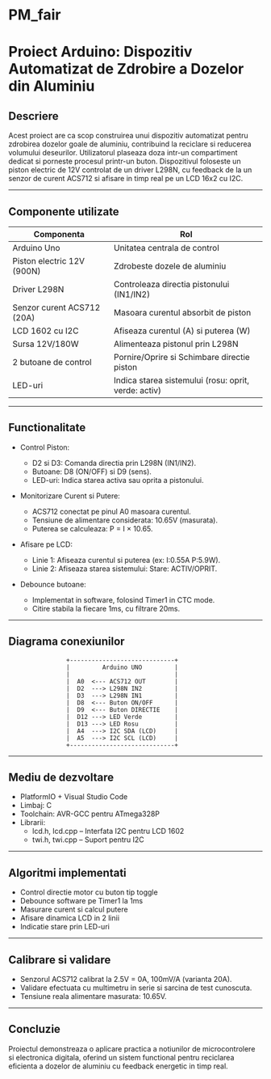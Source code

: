 # PM_fair
# Proiect Arduino: Dispozitiv Automatizat de Zdrobire a Dozelor din Aluminiu

## Descriere

Acest proiect are ca scop construirea unui dispozitiv automatizat pentru zdrobirea dozelor goale de aluminiu, contribuind la reciclare si reducerea volumului deseurilor. Utilizatorul plaseaza doza intr-un compartiment dedicat si porneste procesul printr-un buton. Dispozitivul foloseste un piston electric de 12V controlat de un driver L298N, cu feedback de la un senzor de curent ACS712 si afisare in timp real pe un LCD 16x2 cu I2C.

---

## Componente utilizate

| Componenta                 | Rol                                                      |
|---------------------------|-----------------------------------------------------------|
| Arduino Uno               | Unitatea centrala de control                              |
| Piston electric 12V (900N)| Zdrobeste dozele de aluminiu                              |
| Driver L298N              | Controleaza directia pistonului (IN1/IN2)                 |
| Senzor curent ACS712 (20A)| Masoara curentul absorbit de piston                       |
| LCD 1602 cu I2C           | Afiseaza curentul (A) si puterea (W)                      |
| Sursa 12V/180W            | Alimenteaza pistonul prin L298N                           |
| 2 butoane de control      | Pornire/Oprire si Schimbare directie piston               |
| LED-uri                   | Indica starea sistemului (rosu: oprit, verde: activ)      |

---

## Functionalitate

- Control Piston:
  - D2 si D3: Comanda directia prin L298N (IN1/IN2).
  - Butoane: D8 (ON/OFF) si D9 (sens).
  - LED-uri: Indica starea activa sau oprita a pistonului.

- Monitorizare Curent si Putere:
  - ACS712 conectat pe pinul A0 masoara curentul.
  - Tensiune de alimentare considerata: 10.65V (masurata).
  - Puterea se calculeaza: P = I × 10.65.

- Afisare pe LCD:
  - Linie 1: Afiseaza curentul si puterea (ex: I:0.55A P:5.9W).
  - Linie 2: Afiseaza starea sistemului: Stare: ACTIV/OPRIT.

- Debounce butoane:
  - Implementat in software, folosind Timer1 in CTC mode.
  - Citire stabila la fiecare 1ms, cu filtrare 20ms.

---

## Diagrama conexiunilor

```text
                +-----------------------------+
                |         Arduino UNO         |
                |                             |
                |  A0  <--- ACS712 OUT        |
                |  D2  ---> L298N IN2         |
                |  D3  ---> L298N IN1         |
                |  D8  <--- Buton ON/OFF      |
                |  D9  <--- Buton DIRECTIE    |
                |  D12 ---> LED Verde         |
                |  D13 ---> LED Rosu          |
                |  A4  ---> I2C SDA (LCD)     |
                |  A5  ---> I2C SCL (LCD)     |
                +-----------------------------+
```

---

## Mediu de dezvoltare

- PlatformIO + Visual Studio Code
- Limbaj: C
- Toolchain: AVR-GCC pentru ATmega328P
- Librarii:
  - lcd.h, lcd.cpp – Interfata I2C pentru LCD 1602
  - twi.h, twi.cpp – Suport pentru I2C

---

## Algoritmi implementati

- Control directie motor cu buton tip toggle
- Debounce software pe Timer1 la 1ms
- Masurare curent si calcul putere
- Afisare dinamica LCD in 2 linii
- Indicatie stare prin LED-uri

---

## Calibrare si validare

- Senzorul ACS712 calibrat la 2.5V = 0A, 100mV/A (varianta 20A).
- Validare efectuata cu multimetru in serie si sarcina de test cunoscuta.
- Tensiune reala alimentare masurata: 10.65V.

---

## Concluzie

Proiectul demonstreaza o aplicare practica a notiunilor de microcontrolere si electronica digitala, oferind un sistem functional pentru reciclarea eficienta a dozelor de aluminiu cu feedback energetic in timp real.
